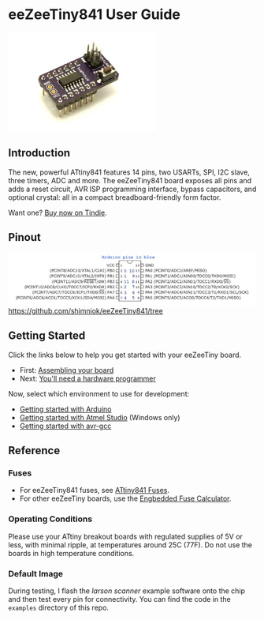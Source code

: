 # eeZeeTiny841 User Guide

![eeZeeTiny841](images/eeZeeTiny841.jpg)

## Introduction

The new, powerful ATtiny841 features 14 pins, two USARTs, SPI, I2C slave, three timers, ADC and more. The eeZeeTiny841 board exposes all pins and adds a reset circuit, AVR ISP programming interface, bypass capacitors, and optional crystal: all in a compact breadboard-friendly form factor.

Want one? [Buy now on Tindie](https://www.tindie.com/products/bot_thoughts/eezeetiny841/).

## Pinout

![pinout](images/Tiny841_pinout.jpg)
https://github.com/shimniok/eeZeeTiny841/tree

## Getting Started

Click the links below to help you get started with your eeZeeTiny board.

  * First: [Assembling your board](Assembling.md)
  * Next: [You'll need a hardware programmer](HardwareProgrammer.md)

Now, select which environment to use for development:
  * [Getting started with Arduino](Arduino.md)
  * [Getting started with Atmel Studio](AtmelStudio.md) (Windows only)
  * [Getting started with avr-gcc](AvrGcc.md)

## Reference

### Fuses

* For eeZeeTiny841 fuses, see [ATtiny841 Fuses](Tiny841Fuses.md).
* For other eeZeeTiny boards, use the [Engbedded Fuse Calculator](http://www.engbedded.com/fusecalc/).

### Operating Conditions

Please use your ATtiny breakout boards with regulated supplies of 5V or less, with minimal ripple, at temperatures around 25C (77F). Do not use the boards in high temperature conditions.

### Default Image

During testing, I flash the *larson scanner* example software onto the chip and then test every pin for connectivity. You can find the code in the ```examples``` directory of this repo.
